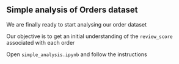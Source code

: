 ## Simple analysis of Orders dataset

We are finally ready to start analysing our order dataset

Our objective is to get an initial understanding of the `review_score` associated with each order

Open `simple_analysis.ipynb` and follow the instructions
